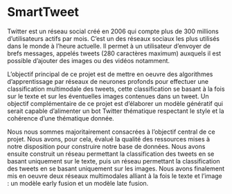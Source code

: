 # SmartTweet

Twitter est un réseau social créé en 2006 qui compte plus de 300 millions d’utilisateurs actifs par mois. C’est un des réseaux sociaux les plus utilisés dans le monde à l’heure actuelle. Il permet à un utilisateur d’envoyer de brefs messages, appelés tweets (280 caractères maximum) auxquels il est possible d’ajouter des images ou des vidéos notamment.

L’objectif principal de ce projet est de mettre en oeuvre des algorithmes d’apprentissage par réseaux de neurones profonds pour effectuer une classification multimodale des tweets, cette classification se basant à la fois sur le texte et sur les éventuelles images contenues dans un tweet.
Un objectif complémentaire de ce projet est d’élaborer un modèle génératif qui serait capable d’alimenter un bot Twitter thématique respectant le style et la cohérence d’une thématique donnée.

Nous nous sommes majoritairement consacrées à l’objectif central de ce projet. Nous avons, pour cela, évalué la qualité des ressources mises à notre disposition pour construire notre base de données. Nous avons ensuite construit un réseau permettant la classification des tweets en se basant uniquement sur le texte, puis un réseau permettant la classification des tweets en se basant uniquement sur les images. Nous avons finalement mis en oeuvre deux réseaux multimodales alliant à la fois le texte et l’image : un modèle early fusion et un modèle late fusion.
